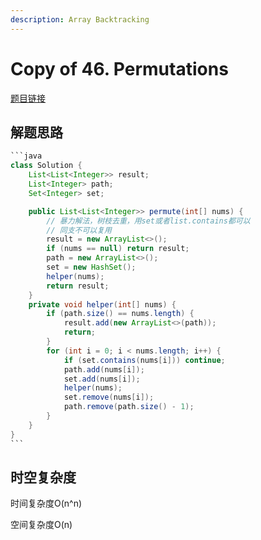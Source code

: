 ```yaml
---
description: Array Backtracking
---
```


# Copy of 46. Permutations

[题目链接](https://leetcode.com/problems/permutations/description/)

## 解题思路

````java
```java
class Solution {
    List<List<Integer>> result;
    List<Integer> path;
    Set<Integer> set;

    public List<List<Integer>> permute(int[] nums) {
        // 暴力解法，树枝去重，用set或者list.contains都可以
        // 同支不可以复用
        result = new ArrayList<>();
        if (nums == null) return result;
        path = new ArrayList<>();
        set = new HashSet();
        helper(nums);
        return result;
    }
    private void helper(int[] nums) {
        if (path.size() == nums.length) {
            result.add(new ArrayList<>(path));
            return;
        }
        for (int i = 0; i < nums.length; i++) {
            if (set.contains(nums[i])) continue;
            path.add(nums[i]);
            set.add(nums[i]);
            helper(nums);
            set.remove(nums[i]);
            path.remove(path.size() - 1);
        }
    }
}
```
````

## 时空复杂度

时间复杂度O(n^n)

空间复杂度O(n)

